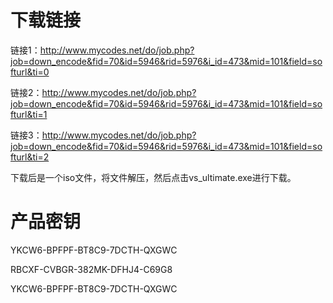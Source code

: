 # 下载链接
链接1：http://www.mycodes.net/do/job.php?job=down_encode&fid=70&id=5946&rid=5976&i_id=473&mid=101&field=softurl&ti=0

链接2：http://www.mycodes.net/do/job.php?job=down_encode&fid=70&id=5946&rid=5976&i_id=473&mid=101&field=softurl&ti=1

链接3：http://www.mycodes.net/do/job.php?job=down_encode&fid=70&id=5946&rid=5976&i_id=473&mid=101&field=softurl&ti=2


下载后是一个iso文件，将文件解压，然后点击vs_ultimate.exe进行下载。


# 产品密钥
YKCW6-BPFPF-BT8C9-7DCTH-QXGWC

RBCXF-CVBGR-382MK-DFHJ4-C69G8

YKCW6-BPFPF-BT8C9-7DCTH-QXGWC
